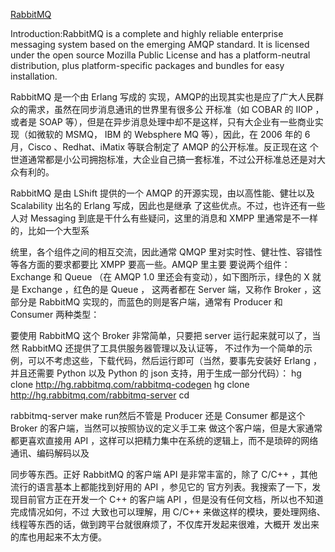 [RabbitMQ](http://www.cnblogs.com/fanqiang/archive/2010/10/26/1861964.html)


Introduction:RabbitMQ is a complete and highly reliable enterprise messaging system based on the emerging 
AMQP standard. It is licensed under the open source Mozilla Public License and has a platform-neutral
 distribution, plus platform-specific packages and bundles for easy installation. 

RabbitMQ 是一个由 Erlang 写成的 实现，AMQP的出现其实也是应了广大人民群众的需求，虽然在同步消息通讯的世界里有很多公
开标准（如 COBAR 的 IIOP ，或者是 SOAP 等），但是在异步消息处理中却不是这样，只有大企业有一些商业实现（如微软的 MSMQ，
IBM 的 Websphere MQ 等），因此，在 2006 年的 6 月，Cisco 、Redhat、iMatix 等联合制定了 AMQP 的公开标准。反正现在这
个世道通常都是小公司拥抱标准，大企业自己搞一套标准，不过公开标准总还是对大众有利的。

RabbitMQ 是由 LShift 提供的一个 AMQP 的开源实现，由以高性能、健壮以及 Scalability 出名的 Erlang 写成，因此也是继承
了这些优点。不过，也许还有一些人对 Messaging 到底是干什么有些疑问，这里的消息和 XMPP 里通常是不一样的，比如一个大型系

统里，各个组件之间的相互交流，因此通常 QMQP 里对实时性、健壮性、容错性等各方面的要求都要比 XMPP 要高一些。AMQP 里主要
要说两个组件：Exchange 和 Queue （在 AMQP 1.0 里还会有变动），如下图所示，绿色的 X 就是 Exchange ，红色的是 Queue ，
这两者都在 Server 端，又称作 Broker ，这部分是 RabbitMQ 实现的，而蓝色的则是客户端，通常有 Producer 和 Consumer 
两种类型：

要使用 RabbitMQ 这个 Broker 非常简单，只要把 server 运行起来就可以了，当然 RabbitMQ 还提供了工具供服务器管理以及认证等，
不过作为一个简单的示例，可以不考虑这些，下载代码，然后运行即可（当然，要事先安装好 Erlang ，并且还需要 Python 以及 Python
的 json 支持，用于生成一部分代码）：
hg clone http://hg.rabbitmq.com/rabbitmq-codegen hg clone http://hg.rabbitmq.com/rabbitmq-server cd 

rabbitmq-server make run然后不管是 Producer 还是 Consumer 都是这个 Broker 的客户端，当然可以按照协议的定义手工来
做这个客户端，但是大家通常都更喜欢直接用 API ，这样可以把精力集中在系统的逻辑上，而不是琐碎的网络通讯、编码解码以及

同步等东西。正好 RabbitMQ 的客户端 API 是非常丰富的，除了 C/C++ ，其他流行的语言基本上都能找到好用的 API ，参见它的
官方列表。我搜索了一下，发现目前官方正在开发一个 C++ 的客户端 API ，但是没有任何文档，所以也不知道完成情况如何，不过
大致也可以理解，用 C/C++ 来做这样的模块，要处理网络、线程等东西的话，做到跨平台就很麻烦了，不仅库开发起来很难，大概开
发出来的库也用起来不太方便。